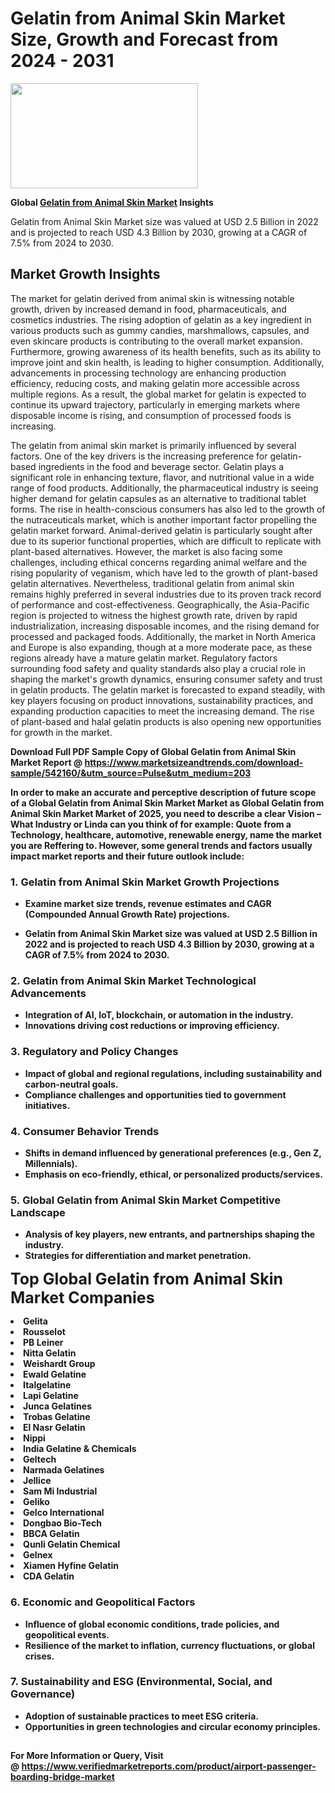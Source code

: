 <H1>Gelatin from Animal Skin Market Size, Growth and Forecast from 2024 - 2031</H1><img class="aligncenter size-medium wp-image-584254" src="https://thirdeyenews.in/wp-content/uploads/2024/09/Global-Market-Research-300x168.jpeg" alt="" width="300" height="168" /><p><strong>Global&nbsp;<a href="https://www.marketsizeandtrends.com/download-sample/542160/&amp;utm_source=Pulse&amp;utm_medium=203">Gelatin from Animal Skin Market</a> Insights</strong></p><p>Gelatin from Animal Skin Market size was valued at USD 2.5 Billion in 2022 and is projected to reach USD 4.3 Billion by 2030, growing at a CAGR of 7.5% from 2024 to 2030.</p><p><h2>Market Growth Insights</h2> <p>The market for gelatin derived from animal skin is witnessing notable growth, driven by increased demand in food, pharmaceuticals, and cosmetics industries. The rising adoption of gelatin as a key ingredient in various products such as gummy candies, marshmallows, capsules, and even skincare products is contributing to the overall market expansion. Furthermore, growing awareness of its health benefits, such as its ability to improve joint and skin health, is leading to higher consumption. Additionally, advancements in processing technology are enhancing production efficiency, reducing costs, and making gelatin more accessible across multiple regions. As a result, the global market for gelatin is expected to continue its upward trajectory, particularly in emerging markets where disposable income is rising, and consumption of processed foods is increasing.</p> <p><strong></strong></p> <p>The gelatin from animal skin market is primarily influenced by several factors. One of the key drivers is the increasing preference for gelatin-based ingredients in the food and beverage sector. Gelatin plays a significant role in enhancing texture, flavor, and nutritional value in a wide range of food products. Additionally, the pharmaceutical industry is seeing higher demand for gelatin capsules as an alternative to traditional tablet forms. The rise in health-conscious consumers has also led to the growth of the nutraceuticals market, which is another important factor propelling the gelatin market forward. Animal-derived gelatin is particularly sought after due to its superior functional properties, which are difficult to replicate with plant-based alternatives. However, the market is also facing some challenges, including ethical concerns regarding animal welfare and the rising popularity of veganism, which have led to the growth of plant-based gelatin alternatives. Nevertheless, traditional gelatin from animal skin remains highly preferred in several industries due to its proven track record of performance and cost-effectiveness. Geographically, the Asia-Pacific region is projected to witness the highest growth rate, driven by rapid industrialization, increasing disposable incomes, and the rising demand for processed and packaged foods. Additionally, the market in North America and Europe is also expanding, though at a more moderate pace, as these regions already have a mature gelatin market. Regulatory factors surrounding food safety and quality standards also play a crucial role in shaping the market's growth dynamics, ensuring consumer safety and trust in gelatin products. The gelatin market is forecasted to expand steadily, with key players focusing on product innovations, sustainability practices, and expanding production capacities to meet the increasing demand. The rise of plant-based and halal gelatin products is also opening new opportunities for growth in the market.</p> <p><strong></p><p><span class=""><strong>Download Full PDF Sample Copy of Global Gelatin from Animal Skin Market Report</strong> @ <a href="https://www.marketsizeandtrends.com/download-sample/542160/&amp;utm_source=Pulse&amp;utm_medium=203" target="_blank">https://www.marketsizeandtrends.com/download-sample/542160/&amp;utm_source=Pulse&amp;utm_medium=203</a></span></p><p>In order to make an accurate and perceptive description of future scope of a Global&nbsp;Gelatin from Animal Skin Market Market as Global&nbsp;Gelatin from Animal Skin Market Market of 2025, you need to describe a clear Vision &ndash; What Industry or Linda can you think of for example: Quote from a Technology, healthcare, automotive, renewable energy, name the market you are Reffering to. However, some general trends and factors usually impact market reports and their future outlook include:</p><h3>1.&nbsp;<strong>Gelatin from Animal Skin Market Growth Projections</strong></h3><ul><li>Examine market size trends, revenue estimates and CAGR (Compounded Annual Growth Rate) projections.</li><li><p>Gelatin from Animal Skin Market size was valued at USD 2.5 Billion in 2022 and is projected to reach USD 4.3 Billion by 2030, growing at a CAGR of 7.5% from 2024 to 2030.</p></li></ul><h3>2.&nbsp;<strong>Gelatin from Animal Skin Market Technological Advancements</strong></h3><ul><li>Integration of AI, IoT, blockchain, or automation in the industry.</li><li>Innovations driving cost reductions or improving efficiency.</li></ul><h3>3.&nbsp;<strong>Regulatory and Policy Changes</strong></h3><ul><li>Impact of global and regional regulations, including sustainability and carbon-neutral goals.</li><li>Compliance challenges and opportunities tied to government initiatives.</li></ul><h3>4.&nbsp;<strong>Consumer Behavior Trends</strong></h3><ul><li>Shifts in demand influenced by generational preferences (e.g., Gen Z, Millennials).</li><li>Emphasis on eco-friendly, ethical, or personalized products/services.</li></ul><h3>5.&nbsp;<strong>Global Gelatin from Animal Skin Market Competitive Landscape</strong></h3><ul><li>Analysis of key players, new entrants, and partnerships shaping the industry.</li><li>Strategies for differentiation and market penetration.</li></ul><p data-pm-slice="1 1 []"><span style="color: inherit; font-family: inherit; font-size: 25px;">Top Global Gelatin from Animal Skin Market Companies</span></p><div class="" data-test-id=""><p><li>Gelita</li><li> Rousselot</li><li> PB Leiner</li><li> Nitta Gelatin</li><li> Weishardt Group</li><li> Ewald Gelatine</li><li> Italgelatine</li><li> Lapi Gelatine</li><li> Junca Gelatines</li><li> Trobas Gelatine</li><li> El Nasr Gelatin</li><li> Nippi</li><li> India Gelatine & Chemicals</li><li> Geltech</li><li> Narmada Gelatines</li><li> Jellice</li><li> Sam Mi Industrial</li><li> Geliko</li><li> Gelco International</li><li> Dongbao Bio-Tech</li><li> BBCA Gelatin</li><li> Qunli Gelatin Chemical</li><li> Gelnex</li><li> Xiamen Hyfine Gelatin</li><li> CDA Gelatin</li></p></div><h3>6.&nbsp;<strong>Economic and Geopolitical Factors</strong></h3><ul><li>Influence of global economic conditions, trade policies, and geopolitical events.</li><li>Resilience of the market to inflation, currency fluctuations, or global crises.</li></ul><h3>7.&nbsp;<strong>Sustainability and ESG (Environmental, Social, and Governance)</strong></h3><ul><li>Adoption of sustainable practices to meet ESG criteria.</li><li>Opportunities in green technologies and circular economy principles.</li></ul><h2><strong style="font-size: 14px;">For More Information or Query, Visit @&nbsp;</strong><a style="background-color: #ffffff; font-size: 14px;" href="https://www.marketsizeandtrends.com/report/gelatin-from-animal-skin-market/" target="_blank">https://www.verifiedmarketreports.com/product/airport-passenger-boarding-bridge-market</a></h2>
